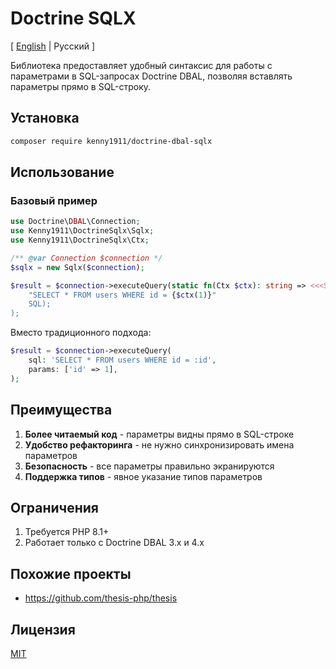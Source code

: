 # Doctrine SQLX

[ [English](./README.md) | Русский ]

Библиотека предоставляет удобный синтаксис для работы с параметрами в SQL-запросах Doctrine DBAL, позволяя вставлять
параметры прямо в SQL-строку.

## Установка

```bash
composer require kenny1911/doctrine-dbal-sqlx
```

## Использование

### Базовый пример

```php
use Doctrine\DBAL\Connection;
use Kenny1911\DoctrineSqlx\Sqlx;
use Kenny1911\DoctrineSqlx\Ctx;

/** @var Connection $connection */
$sqlx = new Sqlx($connection);

$result = $connection->executeQuery(static fn(Ctx $ctx): string => <<<SQL
    "SELECT * FROM users WHERE id = {$ctx(1)}"
    SQL);
);
```

Вместо традиционного подхода:

```php
$result = $connection->executeQuery(
    sql: 'SELECT * FROM users WHERE id = :id',
    params: ['id' => 1],
);
```

## Преимущества

1. **Более читаемый код** - параметры видны прямо в SQL-строке
2. **Удобство рефакторинга** - не нужно синхронизировать имена параметров
3. **Безопасность** - все параметры правильно экранируются
4. **Поддержка типов** - явное указание типов параметров

## Ограничения

1. Требуется PHP 8.1+
2. Работает только с Doctrine DBAL 3.x и 4.x

## Похожие проекты

- https://github.com/thesis-php/thesis

## Лицензия

[MIT](./LICENSE)
